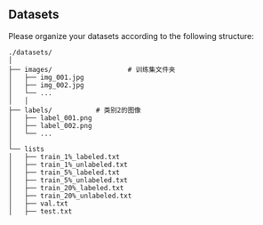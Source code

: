 ## Datasets

Please organize your datasets according to the following structure:

```plaintext
./datasets/
│
├── images/                   # 训练集文件夹
│   ├── img_001.jpg
│   ├── img_002.jpg
│   └── ...
│   │
├── labels/           # 类别2的图像
│   ├── label_001.png
│   ├── label_002.png
│   └── ...
│
└── lists
│   ├── train_1%_labeled.txt
│   ├── train_1%_unlabeled.txt
│   ├── train_5%_labeled.txt
│   ├── train_5%_unlabeled.txt
│   ├── train_20%_labeled.txt
│   ├── train_20%_unlabeled.txt
│   ├── val.txt
│   ├── test.txt

